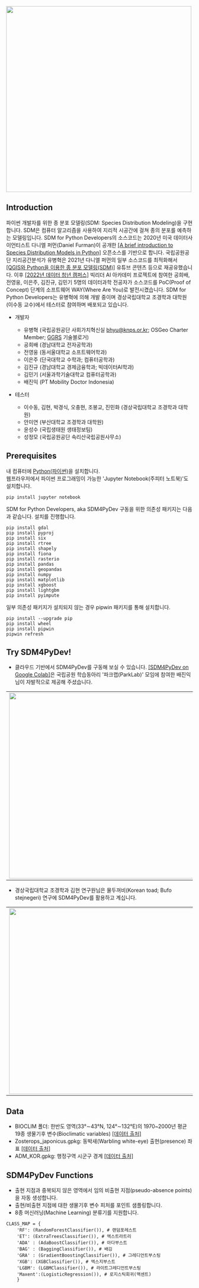 <img src="https://user-images.githubusercontent.com/52292818/201135464-26b73133-5855-48a9-b3bd-3c8c867bde04.png" width="500px">

## Introduction
파이썬 개발자를 위한 종 분포 모델링(SDM: Species Distribution Modeling)을 구현합니다. SDM은 컴퓨터 알고리즘을 사용하여 지리적 시공간에 걸쳐 종의 분포를 예측하는 모델링입니다. SDM for Python Developers의 소스코드는 2020년 미국 데이터사이언티스트 다니엘 퍼먼(Daniel Furman)이 공개한 [[A brief introduction to Species Distribution Models in Python]](https://daniel-furman.github.io/Python-species-distribution-modeling/) 오픈소스를 기반으로 합니다. 국립공원공단 지리공간분석가 유병혁은 2021년 다니엘 퍼먼의 일부 소스코드를 최적화해서 [[QGIS와 Python을 이용한 종 분포 모델링(SDM)]](https://www.youtube.com/watch?v=UpUmAVvnL04) 유튜브 콘텐츠 등으로 재공유했습니다. 이후 [[2022년 데이터 청년 캠퍼스]](https://www.lafent.com/inews/news_view.html?news_id=131228&wrter=%EC%9C%A0%EB%B3%91%ED%98%81+%EA%B3%BC%EC%9E%A5) 빅리더 AI 아카데미 프로젝트에 참여한 공희배, 전영웅, 이은주, 김진규, 김민기 5명의 데이터과학 전공자가 소스코드를 PoC(Proof of Concept) 단계의 소프트웨어 WAY(Where Are You)로 발전시켰습니다. SDM for Python Developers는 유병혁에 의해 개발 중이며 경상국립대학교 조경학과 대학원(이수동 교수)에서 테스터로 참여하며 배포되고 있습니다.

* 개발자
  * 유병혁 (국립공원공단 사회가치혁신실 <bhyu@knps.or.kr>; OSGeo Charter Member; [GGRS](https://foss4g.tistory.com/) 기술블로거)
  * 공희배 (경남대학교 전자공학과)
  * 전영웅 (동서울대학교 소프트웨어학과)
  * 이은주 (단국대학교 수학과; 컴퓨터공학과)
  * 김진규 (경남대학교 경제금융학과; 빅데이터AI학과)
  * 김민기 (서울과학기술대학교 컴퓨터공학과)
  * 배진익 (PT Mobility Doctor Indonesia)
  
* 테스터
  * 이수동, 김현, 박경식, 오충현, 조봉교, 진민화 (경상국립대학교 조경학과 대학원)
  * 안미연 (부산대학교 조경학과 대학원)
  * 윤성수 (국립생태원 생태정보팀)
  * 성정모 (국립공원공단 속리산국립공원사무소)

## Prerequisites
내 컴퓨터에 [Python(파이썬)](https://www.python.org/)을 설치합니다.  
웹프라우저에서 파이썬 프로그래밍이 가능한 'Jupyter Notebook(주피터 노트북)'도 설치합니다.
```
pip install jupyter notebook
```
SDM for Python Developers, aka SDM4PyDev 구동을 위한 의존성 패키지는 다음과 같습니다. 설치를 진행합니다.
```
pip install gdal
pip install pyproj
pip install six
pip install rtree
pip install shapely
pip install fiona
pip install rasterio
pip install pandas
pip install geopandas
pip install numpy
pip install matplotlib
pip install xgboost
pip install lightgbm
pip install pyimpute
```
일부 의존성 패키지가 설치되지 않는 경우 pipwin 패키지를 통해 설치합니다.
```
pip install --upgrade pip
pip install wheel
pip install pipwin
pipwin refresh
```
## Try SDM4PyDev!
* 클라우드 기반에서 SDM4PyDev를 구동해 보실 수 있습니다. [[SDM4PyDev on Google Colab]](https://colab.research.google.com/drive/1Mo1GuM6BnKKquHUYJiL1V0ZHhXNCQ42c?usp=sharing)은 국립공원 학습동아리 '파크랩(ParkLab)' 모임에 참여한 배진익 님이 자발적으로 제공해 주셨습니다.
<table>
  <tr>
    <td><img src="https://user-images.githubusercontent.com/52292818/201135200-6d64b899-7b81-4984-b7bd-534deb698ddf.png" width="500"></td>
    <td><img src="https://user-images.githubusercontent.com/52292818/201136500-3b487284-a885-4b79-ba11-00cd9251a8b8.png" width="500"></td>
  <tr>
</table>

* 경상국립대학교 조경학과 김현 연구원님은 물두꺼비(Korean toad; Bufo stejnegeri) 연구에 SDM4PyDev를 활용하고 계십니다.
<table>
  <tr>
    <td><img src="https://user-images.githubusercontent.com/52292818/201481405-d627880c-b96d-4858-b6c3-5fb12774b49e.jpg" width="500"></td>
    <td><img src="https://user-images.githubusercontent.com/52292818/201481406-09ead698-abf3-47cf-acba-7b580ef32464.jpg" width="500"></td>
  <tr>
</table>

## Data
* BIOCLIM 폴더: 한반도 영역(33°∼43°N, 124°∼132°E)의 1970~2000년 평균 19종 생물기후 변수(Bioclimatic variables) [[데이터 출처]](https://www.worldclim.org/data/bioclim.html)
* Zosterops_japonicus.gpkg: 동박새(Warbling white-eye) 출현(presence) 좌표 [[데이터 출처]](https://plugins.qgis.org/plugins/qgisgbifapi/)
* ADM_KOR.gpkg: 행정구역 시군구 경계 [[데이터 출처]](http://data.nsdi.go.kr/dataset/20180927ds0058)

## SDM4PyDev Functions
* 출현 지점과 중복되지 않은 영역에서 임의 비출현 지점(pseudo-absence points)을 자동 생성합니다.
* 출현/비출현 지점에 대한 생물기후 변수 피처를 포인트 샘플링합니다.
* 8종 머신러닝(Machine Learning) 분류기를 지원합니다.
```
CLASS_MAP = {
    'RF': (RandomForestClassifier()), # 랜덤포레스트
    'ET': (ExtraTreesClassifier()), # 엑스트라트리
    'ADA' : (AdaBoostClassifier()), # 아다부스트
    'BAG' : (BaggingClassifier()), # 배깅
    'GRA' : (GradientBoostingClassifier()), # 그레디언트부스팅
    'XGB': (XGBClassifier()), # 엑스지부스트
    'LGBM': (LGBMClassifier()), # 라이트그레디언트부스팅
    'Maxent':(LogisticRegression()), # 로지스틱회귀(맥센트)
    }
```
